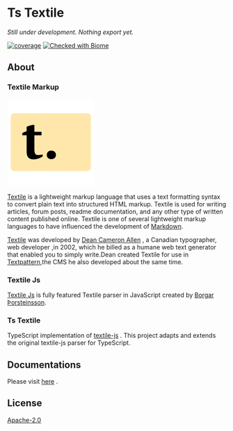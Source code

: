 # Ts Textile

_Still under development. Nothing export yet._

[![coverage][coverage]][covg-url] [![Checked with Biome][biome-check]][biome]

## About

### Textile Markup

![textile-logo](./textile-logo.svg)

[Textile][textile-web] is a lightweight markup language that uses a text formatting syntax to convert plain text into structured HTML markup. Textile is used for writing articles, forum posts, readme documentation, and any other type of written content published online. Textile is one of several lightweight markup languages to have influenced the development of [Markdown][markdown].

[Textile][textile-web] was developed by [Dean Cameron Allen][dean_allen] , a Canadian typographer, web developer ,in 2002, which he billed as a humane web text generator that enabled you to simply write.Dean created Textile for use in [Textpattern][textpattern],the CMS he also developed about the same time.

### Textile Js

[Textile Js][textilejs] is fully featured Textile parser in JavaScript created by [Borgar Þorsteinsson][borgar].

###  Ts Textile

TypeScript implementation of [textile-js][textilejs] . This project adapts and extends the original textile-js parser for TypeScript.

## Documentations

Please visit [here][ts-textile] .

## License

[Apache-2.0][file-license]

<!-- Definition -->

[file-license]: LICENSE
[coverage]: https://img.shields.io/badge/coverage-83.81-yellowgreen?style=flat
[covg-url]: https://phothinmg.github.io/textile-ts/lcoview/index.html
[textilejs]: https://github.com/borgar/textile-js
[textile-web]: https://textile-lang.com/
[borgar]: https://github.com/borgar
[biome]: https://biomejs.dev
[biome-check]: https://img.shields.io/badge/Checked_with-Biome-60a5fa?style=flat&logo=biome
[textile-logo]: https://github.com/phothinmg/textile-ts/blob/main/textile-logo.svg
[dean_allen]: https://en.wikipedia.org/wiki/Dean_Allen
[textpattern]: https://textpattern.com/
[markdown]: https://en.wikipedia.org/wiki/Markdown
[ts-textile]: https://phothinmg.github.io/textile-ts/
